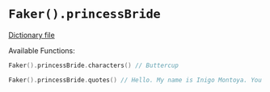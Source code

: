 # `Faker().princessBride`

[Dictionary file](../src/main/resources/locales/en/princess_bride.yml)

Available Functions:  
```kotlin
Faker().princessBride.characters() // Buttercup

Faker().princessBride.quotes() // Hello. My name is Inigo Montoya. You killed my father. Prepare to die!
```
